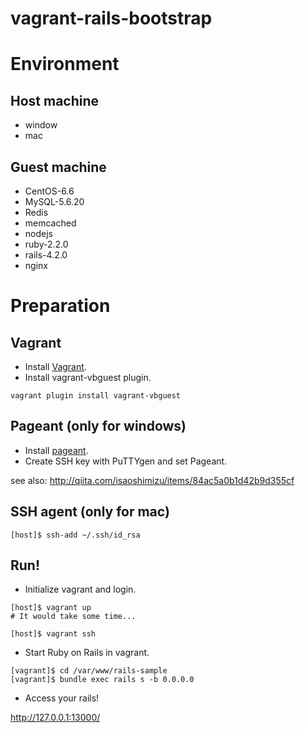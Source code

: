 # vagrant-rails-bootstrap

# Environment

## Host machine

- window
- mac

## Guest machine

- CentOS-6.6
- MySQL-5.6.20
- Redis
- memcached
- nodejs
- ruby-2.2.0
- rails-4.2.0
- nginx

# Preparation

## Vagrant

* Install [Vagrant](https://www.vagrantup.com/downloads.html).
* Install vagrant-vbguest plugin.

```
vagrant plugin install vagrant-vbguest
```

## Pageant (only for windows)

* Install [pageant](http://ice.hotmint.com/putty/).
* Create SSH key with PuTTYgen and set Pageant.

see also: http://qiita.com/isaoshimizu/items/84ac5a0b1d42b9d355cf

## SSH agent (only for mac)

```
[host]$ ssh-add ~/.ssh/id_rsa
```

## Run!

* Initialize vagrant and login.

```
[host]$ vagrant up
# It would take some time...

[host]$ vagrant ssh
```

* Start Ruby on Rails in vagrant.

```
[vagrant]$ cd /var/www/rails-sample
[vagrant]$ bundle exec rails s -b 0.0.0.0
```

* Access your rails!

http://127.0.0.1:13000/




